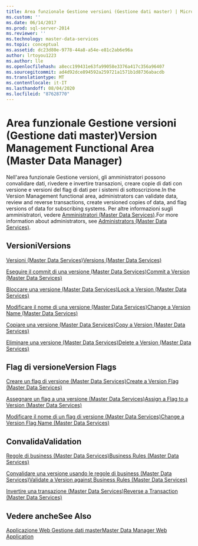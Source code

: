 ```yaml
---
title: Area funzionale Gestione versioni (Gestione dati master) | Microsoft Docs
ms.custom: ''
ms.date: 06/14/2017
ms.prod: sql-server-2014
ms.reviewer: ''
ms.technology: master-data-services
ms.topic: conceptual
ms.assetid: dc23d80e-9778-44a8-a54e-e81c2ab6e96a
author: lrtoyou1223
ms.author: lle
ms.openlocfilehash: a8ecc199431e63fa99058e3376a417c356a96407
ms.sourcegitcommit: ad4d92dce894592a259721a1571b1d8736abacdb
ms.translationtype: MT
ms.contentlocale: it-IT
ms.lasthandoff: 08/04/2020
ms.locfileid: "87628770"
---
```

# <a name="version-management-functional-area-master-data-manager"></a><span data-ttu-id="e07dd-102">Area funzionale Gestione versioni (Gestione dati master)</span><span class="sxs-lookup"><span data-stu-id="e07dd-102">Version Management Functional Area (Master Data Manager)</span></span>
  <span data-ttu-id="e07dd-103">Nell'area funzionale Gestione versioni, gli amministratori possono convalidare dati, rivedere e invertire transazioni, creare copie di dati con versione e versioni del flag di dati per i sistemi di sottoscrizione.</span><span class="sxs-lookup"><span data-stu-id="e07dd-103">In the Version Management functional area, administrators can validate data, review and reverse transactions, create versioned copies of data, and flag versions of data for subscribing systems.</span></span> <span data-ttu-id="e07dd-104">Per altre informazioni sugli amministratori, vedere [Amministratori &#40;Master Data Services&#41;](administrators-master-data-services.md).</span><span class="sxs-lookup"><span data-stu-id="e07dd-104">For more information about administrators, see [Administrators &#40;Master Data Services&#41;](administrators-master-data-services.md).</span></span>  
  
## <a name="versions"></a><span data-ttu-id="e07dd-105">Versioni</span><span class="sxs-lookup"><span data-stu-id="e07dd-105">Versions</span></span>  
 [<span data-ttu-id="e07dd-106">Versioni &#40;Master Data Services&#41;</span><span class="sxs-lookup"><span data-stu-id="e07dd-106">Versions &#40;Master Data Services&#41;</span></span>](../../2014/master-data-services/versions-master-data-services.md)  
  
 [<span data-ttu-id="e07dd-107">Eseguire il commit di una versione &#40;Master Data Services&#41;</span><span class="sxs-lookup"><span data-stu-id="e07dd-107">Commit a Version &#40;Master Data Services&#41;</span></span>](../../2014/master-data-services/commit-a-version-master-data-services.md)  
  
 [<span data-ttu-id="e07dd-108">Bloccare una versione &#40;Master Data Services&#41;</span><span class="sxs-lookup"><span data-stu-id="e07dd-108">Lock a Version &#40;Master Data Services&#41;</span></span>](../../2014/master-data-services/lock-a-version-master-data-services.md)  
  
 [<span data-ttu-id="e07dd-109">Modificare il nome di una versione &#40;Master Data Services&#41;</span><span class="sxs-lookup"><span data-stu-id="e07dd-109">Change a Version Name &#40;Master Data Services&#41;</span></span>](../../2014/master-data-services/change-a-version-name-master-data-services.md)  
  
 [<span data-ttu-id="e07dd-110">Copiare una versione &#40;Master Data Services&#41;</span><span class="sxs-lookup"><span data-stu-id="e07dd-110">Copy a Version &#40;Master Data Services&#41;</span></span>](../../2014/master-data-services/copy-a-version-master-data-services.md)  
  
 [<span data-ttu-id="e07dd-111">Eliminare una versione &#40;Master Data Services&#41;</span><span class="sxs-lookup"><span data-stu-id="e07dd-111">Delete a Version &#40;Master Data Services&#41;</span></span>](../../2014/master-data-services/delete-a-version-master-data-services.md)  
  
## <a name="version-flags"></a><span data-ttu-id="e07dd-112">Flag di versione</span><span class="sxs-lookup"><span data-stu-id="e07dd-112">Version Flags</span></span>  
 [<span data-ttu-id="e07dd-113">Creare un flag di versione &#40;Master Data Services&#41;</span><span class="sxs-lookup"><span data-stu-id="e07dd-113">Create a Version Flag &#40;Master Data Services&#41;</span></span>](../../2014/master-data-services/create-a-version-flag-master-data-services.md)  
  
 [<span data-ttu-id="e07dd-114">Assegnare un flag a una versione &#40;Master Data Services&#41;</span><span class="sxs-lookup"><span data-stu-id="e07dd-114">Assign a Flag to a Version &#40;Master Data Services&#41;</span></span>](../../2014/master-data-services/assign-a-flag-to-a-version-master-data-services.md)  
  
 [<span data-ttu-id="e07dd-115">Modificare il nome di un flag di versione &#40;Master Data Services&#41;</span><span class="sxs-lookup"><span data-stu-id="e07dd-115">Change a Version Flag Name &#40;Master Data Services&#41;</span></span>](../../2014/master-data-services/change-a-version-flag-name-master-data-services.md)  
  
## <a name="validation"></a><span data-ttu-id="e07dd-116">Convalida</span><span class="sxs-lookup"><span data-stu-id="e07dd-116">Validation</span></span>  
 [<span data-ttu-id="e07dd-117">Regole di business &#40;Master Data Services&#41;</span><span class="sxs-lookup"><span data-stu-id="e07dd-117">Business Rules &#40;Master Data Services&#41;</span></span>](../../2014/master-data-services/business-rules-master-data-services.md)  
  
 [<span data-ttu-id="e07dd-118">Convalidare una versione usando le regole di business &#40;Master Data Services&#41;</span><span class="sxs-lookup"><span data-stu-id="e07dd-118">Validate a Version against Business Rules &#40;Master Data Services&#41;</span></span>](../../2014/master-data-services/validate-a-version-against-business-rules-master-data-services.md)  
  
 [<span data-ttu-id="e07dd-119">Invertire una transazione &#40;Master Data Services&#41;</span><span class="sxs-lookup"><span data-stu-id="e07dd-119">Reverse a Transaction &#40;Master Data Services&#41;</span></span>](../../2014/master-data-services/reverse-a-transaction-master-data-services.md)  
  
## <a name="see-also"></a><span data-ttu-id="e07dd-120">Vedere anche</span><span class="sxs-lookup"><span data-stu-id="e07dd-120">See Also</span></span>  
 [<span data-ttu-id="e07dd-121">Applicazione Web Gestione dati master</span><span class="sxs-lookup"><span data-stu-id="e07dd-121">Master Data Manager Web Application</span></span>](../../2014/master-data-services/master-data-manager-web-application.md)  
  
  
